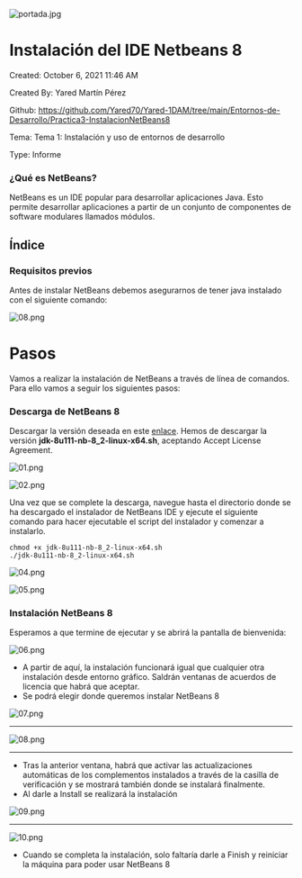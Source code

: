 ![portada.jpg](Imagenes/portada.jpg)

# Instalación del IDE Netbeans 8

Created: October 6, 2021 11:46 AM  

Created By: Yared Martín Pérez  

Github: https://github.com/Yared70/Yared-1DAM/tree/main/Entornos-de-Desarrollo/Practica3-InstalacionNetBeans8  

Tema: Tema 1: Instalación y uso de entornos de desarrollo  

Type: Informe



### ¿Qué es NetBeans?

NetBeans es un IDE popular para desarrollar aplicaciones Java. Esto permite desarrollar aplicaciones a partir de un conjunto de componentes de software modulares llamados módulos. 



## Índice





### Requisitos previos

Antes de instalar NetBeans debemos asegurarnos de tener java instalado con el siguiente comando:

![08.png](Imagenes/java.png)



# Pasos



Vamos a realizar la instalación de NetBeans a través de línea de comandos. Para ello vamos a seguir los siguientes pasos:



### Descarga de NetBeans 8



Descargar la versión deseada en este [enlace](https://www.oracle.com/technetwork/java/javase/downloads/jdk-netbeans-jsp-3413139-esa.html). Hemos de descargar la versión **jdk-8u111-nb-8_2-linux-x64.sh**, aceptando Accept License Agreement.

![01.png](Imagenes/01.png)

![02.png](Imagenes/02.png)


Una vez que se complete la descarga, navegue hasta el directorio donde se ha descargado el instalador de NetBeans IDE y ejecute el siguiente comando para hacer ejecutable el script del instalador y comenzar a instalarlo.

```
chmod +x jdk-8u111-nb-8_2-linux-x64.sh
./jdk-8u111-nb-8_2-linux-x64.sh
```

![04.png](Imagenes/04.png)



![05.png](Imagenes/05.png)



### Instalación NetBeans 8

Esperamos a que termine de ejecutar y se abrirá la pantalla de bienvenida:



![06.png](Imagenes/06.png)

- A partir de aquí, la instalación funcionará igual que cualquier otra instalación desde entorno gráfico. Saldrán ventanas de acuerdos de licencia que habrá que aceptar.
- Se podrá elegir donde queremos instalar NetBeans 8

![07.png](Imagenes/07.png)

---

![08.png](Imagenes/08.png)

---

- Tras la anterior ventana, habrá que activar las actualizaciones automáticas de los complementos instalados a través de la casilla de verificación y se mostrará también donde se instalará finalmente.
- Al darle a Install se realizará la instalación

![09.png](Imagenes/09.png)

---

![10.png](Imagenes/10.png)

- Cuando se completa la instalación, solo faltaría darle a Finish y reiniciar la máquina para poder usar NetBeans 8
